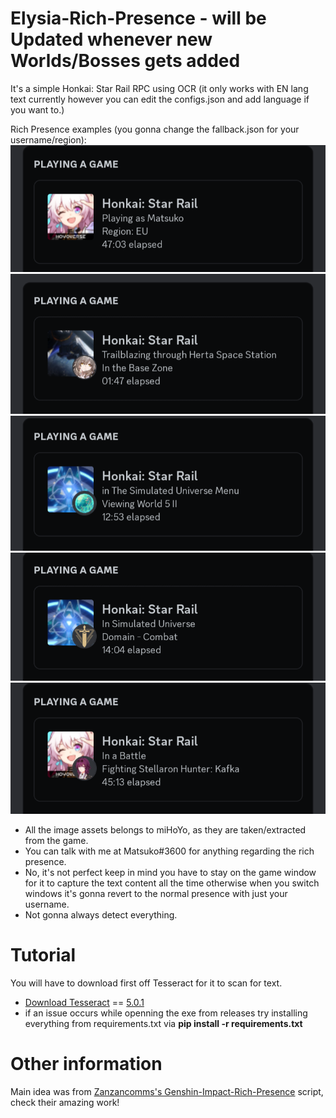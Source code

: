 # Elysia-Rich-Presence - will be Updated whenever new Worlds/Bosses gets added


It's a simple Honkai: Star Rail RPC using OCR (it only works with EN lang text currently however you can edit the configs.json and add language if you want to.)

Rich Presence examples (you gonna change the fallback.json for your username/region):
![RPC1](RPC1.png)
![RPC2](RPC2.png)
![RPC4](RPC4.png)
![RPC3](RPC3.png)
![RPC5](RPC5.png)

- All the image assets belongs to miHoYo, as they are taken/extracted from the game.
- You can talk with me at Matsuko#3600 for anything regarding the rich presence.
- No, it's not perfect keep in mind you have to stay on the game window for it to capture the text content all the time otherwise when you switch windows it's gonna revert to the normal presence with just your username.
- Not gonna always detect everything.

# Tutorial

You will have to download first off Tesseract for it to scan for text.
- [Download Tesseract](https://digi.bib.uni-mannheim.de/tesseract/?C=M;O=A) == [5.0.1](https://digi.bib.uni-mannheim.de/tesseract/tesseract-ocr-w64-setup-v5.0.1.20220118.exe)
- if an issue occurs while openning the exe from releases try installing everything from requirements.txt via **pip install -r requirements.txt**

# Other information
Main idea was from [Zanzancomms's Genshin-Impact-Rich-Presence](https://github.com/Zanzancomms/Genshin-Impact-Rich-Presence) script, check their amazing work!
